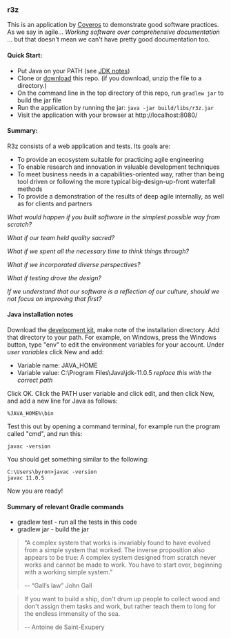 ### r3z

This is an application by [Coveros](https://www.coveros.com/) to demonstrate good
software practices.  As we say in agile... _Working software over comprehensive 
documentation_ ... but that doesn't mean we can't have pretty good documentation too. 

#### Quick Start:

* Put Java on your PATH (see [JDK notes](#java-installation-notes))
* Clone or [download](https://github.com/7ep/r3z/archive/master.zip) this repo. 
 (if you download, unzip the file to a directory.)
* On the command line in the top directory of this repo, run `gradlew jar` to build the jar file
* Run the application by running the jar: `java -jar build/libs/r3z.jar`
* Visit the application with your browser at http://localhost:8080/



#### Summary:

R3z consists of a web application and tests.  Its goals are: 
* To provide an ecosystem suitable for practicing agile engineering
* To enable research and innovation in valuable development techniques
* To meet business needs in a capabilities-oriented way, rather than being 
tool driven or following the more typical big-design-up-front waterfall methods
* To provide a demonstration of the results of deep agile internally, as well as for clients and partners

*What would happen if you built software in the simplest possible way from scratch?*

*What if our team held quality sacred?*

*What if we spent all the necessary time to think things through?*

*What if we incorporated diverse perspectives?*

*What if testing drove the design?*

*If we understand that our software is a reflection of our culture, should we not focus on improving that first?*

#### Java installation notes

Download the [development kit](https://www.oracle.com/java/technologies/javase-downloads.html#JDK11), 
make note of the installation directory.  Add that directory 
to your path.  For example, on Windows, press the Windows button, type "env" to edit the environment
variables for your account.  Under _user variables_ click New and add:

*  Variable name: JAVA_HOME
*  Variable value: C:\Program Files\Java\jdk-11.0.5   _replace this with the correct path_

Click OK.
Click the PATH user variable and click edit, and then click New, and add a new line for Java
as follows:

    %JAVA_HOME%\bin
    
Test this out by opening a command terminal, for example run the program called "cmd", and run this:
    
    javac -version
    
You should get something similar to the following:

    C:\Users\byron>javac -version
    javac 11.0.5
    
Now you are ready!

#### Summary of relevant Gradle commands
* gradlew test - run all the tests in this code
* gradlew jar - build the jar

> “A complex system that works is
> invariably found to have evolved
> from a simple system that
> worked. The inverse proposition
> also appears to be true: A
> complex system designed from
> scratch never works and cannot
> be made to work. You have to
> start over, beginning with a
> working simple system.”
>
> -- “Gall’s law” John Gall

> If you want to build a ship, don't drum up people to collect wood 
> and don't assign them tasks and work, but rather teach them to long 
> for the endless immensity of the sea. 
> 
> -- Antoine de Saint-Exupery

